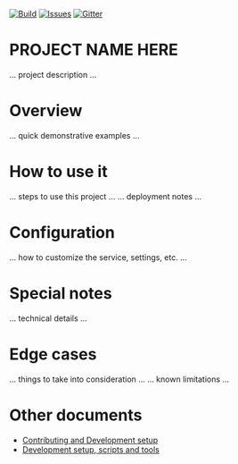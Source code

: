 [![Build][build-badge]][build-url]
[![Issues][issues-badge]][issues-url]
[![Gitter][gitter-badge]][gitter-url]

PROJECT NAME HERE
=================

... project description ...

Overview
========

... quick demonstrative examples ...

How to use it
=============

... steps to use this project ...
... deployment notes ...

Configuration
=============

... how to customize the service, settings, etc. ...

Special notes
=============

... technical details ...

Edge cases
==========

... things to take into consideration ...
... known limitations ...

Other documents
===============

* [Contributing and Development setup](CONTRIBUTING.md)
* [Development setup, scripts and tools](DEVELOPMENT.md)

[build-badge]: https://img.shields.io/travis/Azure/device-simulation-dotnet.svg
[build-url]: https://travis-ci.org/Azure/device-simulation-dotnet
[issues-badge]: https://img.shields.io/github/issues/azure/device-simulation-dotnet.svg
[issues-url]: https://github.com/azure/device-simulation-dotnet/issues
[gitter-badge]: https://img.shields.io/gitter/room/azure/iot-pcs.js.svg
[gitter-url]: https://gitter.im/azure/iot-pcs

